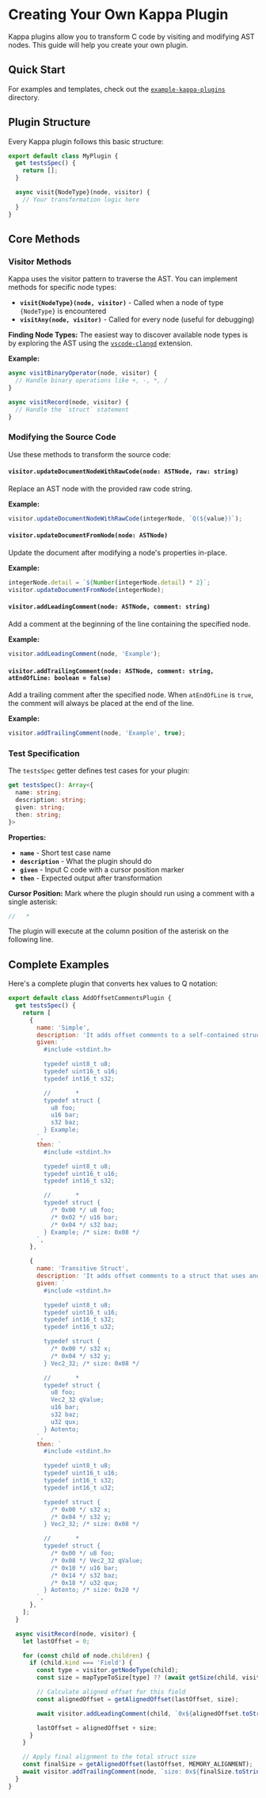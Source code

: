 # Creating Your Own Kappa Plugin

Kappa plugins allow you to transform C code by visiting and modifying AST nodes. This guide will help you create your own plugin.

## Quick Start

For examples and templates, check out the [`example-kappa-plugins`](./example-kappa-plugins) directory.

## Plugin Structure

Every Kappa plugin follows this basic structure:

```js
export default class MyPlugin {
  get testsSpec() {
    return [];
  }

  async visit{NodeType}(node, visitor) {
    // Your transformation logic here
  }
}
```

## Core Methods

### Visitor Methods

Kappa uses the visitor pattern to traverse the AST. You can implement methods for specific node types:

- **`visit{NodeType}(node, visitor)`** - Called when a node of type `{NodeType}` is encountered
- **`visitAny(node, visitor)`** - Called for every node (useful for debugging)

**Finding Node Types:**
The easiest way to discover available node types is by exploring the AST using the [`vscode-clangd`](https://github.com/clangd/vscode-clangd) extension.

**Example:**

```js
async visitBinaryOperator(node, visitor) {
  // Handle binary operations like +, -, *, /
}

async visitRecord(node, visitor) {
  // Handle the `struct` statement
}
```

### Modifying the Source Code

Use these methods to transform the source code:

#### `visitor.updateDocumentNodeWithRawCode(node: ASTNode, raw: string)`

Replace an AST node with the provided raw code string.

**Example:**

```js
visitor.updateDocumentNodeWithRawCode(integerNode, `Q(${value})`);
```

#### `visitor.updateDocumentFromNode(node: ASTNode)`

Update the document after modifying a node's properties in-place.

**Example:**

```js
integerNode.detail = `${Number(integerNode.detail) * 2}`;
visitor.updateDocumentFromNode(integerNode);
```

#### `visitor.addLeadingComment(node: ASTNode, comment: string)`

Add a comment at the beginning of the line containing the specified node.

**Example:**

```js
visitor.addLeadingComment(node, 'Example');
```

#### `visitor.addTrailingComment(node: ASTNode, comment: string, atEndOfLine: boolean = false)`

Add a trailing comment after the specified node. When `atEndOfLine` is `true`, the comment will always be placed at the end of the line.

**Example:**

```js
visitor.addTrailingComment(node, 'Example', true);
```

### Test Specification

The `testsSpec` getter defines test cases for your plugin:

```ts
get testsSpec(): Array<{
  name: string;
  description: string;
  given: string;
  then: string;
}>
```

**Properties:**

- **`name`** - Short test case name
- **`description`** - What the plugin should do
- **`given`** - Input C code with a cursor position marker
- **`then`** - Expected output after transformation

**Cursor Position:**
Mark where the plugin should run using a comment with a single asterisk:

```c
//   *
```

The plugin will execute at the column position of the asterisk on the following line.

## Complete Examples

Here's a complete plugin that converts hex values to Q notation:

```js
export default class AddOffsetCommentsPlugin {
  get testsSpec() {
    return [
      {
        name: 'Simple',
        description: 'It adds offset comments to a self-contained struct',
        given: `
          #include <stdint.h>

          typedef uint8_t u8;
          typedef uint16_t u16;
          typedef int16_t s32;

          //       *
          typedef struct {
            u8 foo;
            u16 bar;
            s32 baz;
          } Example;
        `,
        then: `
          #include <stdint.h>

          typedef uint8_t u8;
          typedef uint16_t u16;
          typedef int16_t s32;

          //       *
          typedef struct {
            /* 0x00 */ u8 foo;
            /* 0x02 */ u16 bar;
            /* 0x04 */ s32 baz;
          } Example; /* size: 0x08 */
        `,
      },

      {
        name: 'Transitive Struct',
        description: 'It adds offset comments to a struct that uses another struct',
        given: `
          #include <stdint.h>

          typedef uint8_t u8;
          typedef uint16_t u16;
          typedef int16_t s32;
          typedef int16_t u32;

          typedef struct {
            /* 0x00 */ s32 x;
            /* 0x04 */ s32 y;
          } Vec2_32; /* size: 0x08 */

          //       *
          typedef struct {
            u8 foo;
            Vec2_32 qValue;
            u16 bar;
            s32 baz;
            u32 qux;
          } Aotento;
        `,
        then: `
          #include <stdint.h>

          typedef uint8_t u8;
          typedef uint16_t u16;
          typedef int16_t s32;
          typedef int16_t u32;

          typedef struct {
            /* 0x00 */ s32 x;
            /* 0x04 */ s32 y;
          } Vec2_32; /* size: 0x08 */

          //       *
          typedef struct {
            /* 0x00 */ u8 foo;
            /* 0x08 */ Vec2_32 qValue;
            /* 0x10 */ u16 bar;
            /* 0x14 */ s32 baz;
            /* 0x18 */ u32 qux;
          } Aotento; /* size: 0x20 */
        `,
      },
    ];
  }

  async visitRecord(node, visitor) {
    let lastOffset = 0;

    for (const child of node.children) {
      if (child.kind === 'Field') {
        const type = visitor.getNodeType(child);
        const size = mapTypeToSize[type] ?? (await getSize(child, visitor));

        // Calculate aligned offset for this field
        const alignedOffset = getAlignedOffset(lastOffset, size);

        await visitor.addLeadingComment(child, `0x${alignedOffset.toString(16).padStart(2, '0').toUpperCase()}`);

        lastOffset = alignedOffset + size;
      }
    }

    // Apply final alignment to the total struct size
    const finalSize = getAlignedOffset(lastOffset, MEMORY_ALIGNMENT);
    await visitor.addTrailingComment(node, `size: 0x${finalSize.toString(16).padStart(2, '0').toUpperCase()}`, true);
  }
}
```
